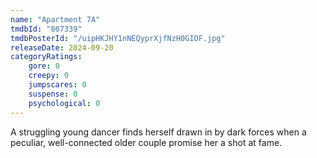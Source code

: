 ```yaml
---
name: "Apartment 7A"
tmdbId: "807339"
tmdbPosterId: "/uipHKJHY1nNEQyprXjfNzH0GIOF.jpg"
releaseDate: 2024-09-20
categoryRatings:
    gore: 0
    creepy: 0
    jumpscares: 0
    suspense: 0
    psychological: 0
---
```

A struggling young dancer finds herself drawn in by dark forces when a peculiar, well-connected older couple promise her a shot at fame.
